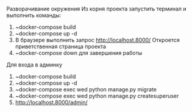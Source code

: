 Разворачивание окружения
Из корня проекта запустить терминал и выполнить команды:
1. ~docker-compose build
2. ~docker-compose up -d
3. В браузере выполнить запрос http://localhost.8000/
Откроется приветственная страница проекта
4. ~docker-compose down для завершения работы

Для входа в админку
1. ~docker-compose build
2. ~docker-compose up -d
3. ~docker-compose exec wed python manage.py migrate
4. ~docker-compose exec wed python manage.py createsuperuser
5. http://localhost.8000/admin/

